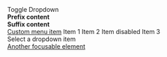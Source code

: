 <div class="container">
  <go-button id="test" variant="primary">Toggle Dropdown</go-button>
  <go-dropdown-menu id="dd" trigger-selector="#test">
    <div slot="prefix">
      <strong>Prefix content</strong>
    </div>
    <div slot="suffix">
      <strong>Suffix content</strong>
    </div>
    <a href="#" role="menuitem">Custom menu item</a>
    <go-dropdown-item>Item 1</go-dropdown-item>
    <go-dropdown-item>Item 2</go-dropdown-item>
    <go-dropdown-item disabled>Item disabled</go-dropdown-item>
    <go-dropdown-separator></go-dropdown-separator>
    <go-dropdown-item>Item 3</go-dropdown-item>
  </go-dropdown-menu>
  <div id="result">Select a dropdown item</div>
  <a href="#">Another focusable element</a>
</div>
<script>
  const menu = document.querySelector('#dd');
  const result = document.querySelector('#result');
  menu.addEventListener('selected', (e) => {
    const text = e.detail.innerText;
    result.innerHTML = `selected: ${text}`
  })
</script>
